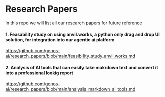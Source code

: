 # Research Papers
In this repo we will list all our research papers for future reference

#### 1. Feasability study on using anvil.works, a python only drag and drop UI solution, for integration into our agentic ai platform
https://github.com/genos-ai/research_papers/blob/main/feasibility_study_anvil.works.md

#### 2. Analysis of AI tools that can easily take makrdown text and convert it into a professional lookig report
https://github.com/genos-ai/research_papers/blob/main/analysis_markdown_ai_tools.md
